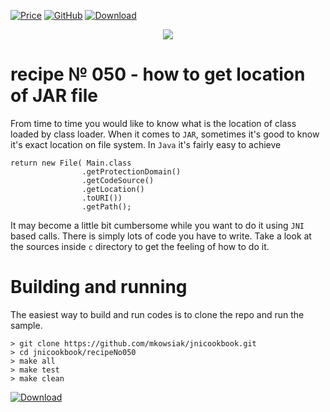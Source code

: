 [![Price](https://img.shields.io/badge/price-FREE-0098f7.svg)](https://github.com/mkowsiak/jnicookbook/blob/master/LICENSE.md)
[![GitHub](https://img.shields.io/badge/license-GPLv3-green.svg)](https://github.com/mkowsiak/jnicookbook/blob/master/LICENSE.md)
[![Download](https://img.shields.io/badge/download-click%20here-red.svg)](https://github.com/mkowsiak/jnicookbook/archive/master.zip)
<p align="center">
  <a href="http://jnicookbook.owsiak.org/"><img src="https://raw.githubusercontent.com/mkowsiak/jnicookbook/master/image/JNICookbook.png"></a>
</p>

# recipe № 050 - how to get location of JAR file

From time to time you would like to know what is the location of class loaded by class loader. When it comes to `JAR`, sometimes it's good to know it's exact location on file system. In `Java` it's fairly easy to achieve

```
return new File( Main.class
                .getProtectionDomain()
                .getCodeSource()
                .getLocation()
                .toURI())
                .getPath();
```

It may become a little bit cumbersome while you want to do it using `JNI` based calls. There is simply lots of code you have to write. Take a look at the sources inside `c` directory to get the feeling of how to do it.

# Building and running

The easiest way to build and run codes is to clone the repo and run the sample.

    > git clone https://github.com/mkowsiak/jnicookbook.git
    > cd jnicookbook/recipeNo050
    > make all
    > make test
    > make clean
    
[![Download](https://img.shields.io/badge/download-click%20here-red.svg)](https://github.com/mkowsiak/jnicookbook/archive/master.zip)

